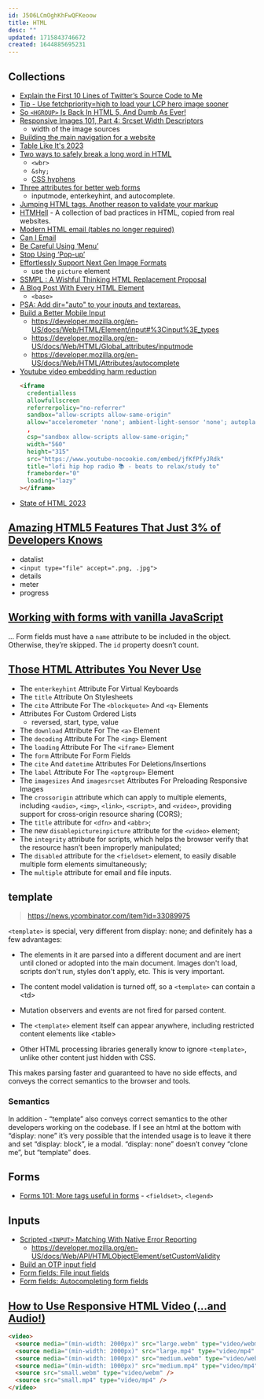 ```yaml
---
id: J5O6LCmOghKhFwQFKeoow
title: HTML
desc: ""
updated: 1715843746672
created: 1644885695231
---
```


## Collections

- [Explain the First 10 Lines of Twitter’s Source Code to Me](https://css-tricks.com/explain-the-first-10-lines-of-twitter-source-code/)
- [Tip - Use fetchpriority=high to load your LCP hero image sooner](https://addyosmani.com/blog/fetch-priority/)
- [So `<HGROUP>` Is Back In HTML 5, And Dumb As Ever!](https://medium.com/codex/so-hgroup-is-back-in-html-5-and-dumb-as-ever-c81e00f6320d)
- [Responsive Images 101, Part 4: Srcset Width Descriptors](https://cloudfour.com/thinks/responsive-images-101-part-4-srcset-width-descriptors/)
  - width of the image sources
- [Building the main navigation for a website](https://web.dev/website-navigation/)
- [Table Like It's 2023](https://www.htmhell.dev/adventcalendar/2022/14/)
- [Two ways to safely break a long word in HTML](https://www.amitmerchant.com/two-ways-to-safely-break-a-long-word-in-html/)
  - `<wbr>`
  - `&shy;`
  - [CSS hyphens](https://developer.mozilla.org/en-US/docs/Web/CSS/hyphens)
- [Three attributes for better web forms](https://adactio.com/journal/19842)
  - inputmode, enterkeyhint, and autocomplete.
- [Jumping HTML tags. Another reason to validate your markup](https://pepelsbey.dev/articles/jumping-html-tags/)
- [HTMHell](https://www.htmhell.dev/) - A collection of bad practices in HTML, copied from real websites.
- [Modern HTML email (tables no longer required)](https://fullystacked.net/posts/modern-html-email/)
- [Can I Email](https://www.caniemail.com/clients/)
- [Be Careful Using ‘Menu’](https://adrianroselli.com/2023/05/be-careful-using-menu.html)
- [Stop Using ‘Pop-up’](https://adrianroselli.com/2021/07/stop-using-pop-up.html)
- [Effortlessly Support Next Gen Image Formats](https://dennisforbes.ca/articles/jpegxl_just_won_the_image_wars.html)
  - use the `picture` element
- [SSMPL : A Wishful Thinking HTML Replacement Proposal](https://medium.com/codex/ssmpl-a-wishful-thinking-html-replacement-proposal-1e11e8d86bf6)
- [A Blog Post With Every HTML Element](https://www.patrickweaver.net/blog/a-blog-post-with-every-html-element/)
  - `<base>`
- [PSA: Add dir="auto" to your inputs and textareas.](https://mough.xyz/312/psa-add-dir-auto-to-your-inputs-and-textareas)
- [Build a Better Mobile Input](https://better-mobile-inputs.netlify.app/)
  - https://developer.mozilla.org/en-US/docs/Web/HTML/Element/input#%3Cinput%3E_types
  - https://developer.mozilla.org/en-US/docs/Web/HTML/Global_attributes/inputmode
  - https://developer.mozilla.org/en-US/docs/Web/HTML/Attributes/autocomplete
- [Youtube video embedding harm reduction](https://dustri.org/b/youtube-video-embedding-harm-reduction.html)
  ```html
  <iframe
    credentialless
    allowfullscreen
    referrerpolicy="no-referrer"
    sandbox="allow-scripts allow-same-origin"
    allow="accelerometer 'none'; ambient-light-sensor 'none'; autoplay 'none'; battery 'none'; browsing-topics 'none'; camera 'none'; display-capture 'none'; domain-agent 'none'; document-domain 'none'; encrypted-media 'none'; execution-while-not-rendered 'none'; execution-while-out-of-viewport ''; gamepad 'none'; geolocation 'none'; gyroscope 'none'; hid 'none'; identity-credentials-get 'none'; idle-detection 'none'; local-fonts 'none'; magnetometer 'none'; microphone 'none'; midi 'none'; otp-credentials 'none'; payment 'none'; picture-in-picture 'none'; publickey-credentials-create 'none'; publickey-credentials-get 'none'; screen-wake-lock 'none'; serial 'none'; speaker-selection 'none'; usb 'none'; window-management 'none'; xr-spatial-tracking 'none'"
    ,
    csp="sandbox allow-scripts allow-same-origin;"
    width="560"
    height="315"
    src="https://www.youtube-nocookie.com/embed/jfKfPfyJRdk"
    title="lofi hip hop radio 📚 - beats to relax/study to"
    frameborder="0"
    loading="lazy"
  ></iframe>
  ```
- [State of HTML 2023](https://2023.stateofhtml.com/)

## [Amazing HTML5 Features That Just 3% of Developers Knows](https://halimshams.medium.com/amazing-html5-features-that-just-3-of-developers-knows-easy-and-surprising-ac67ff598162)

- datalist
- `<input type="file" accept=".png, .jpg">`
- details
- meter
- progress

## [Working with forms with vanilla JavaScript](https://gomakethings.com/working-with-forms-with-vanilla-javascript/)

... Form fields must have a `name` attribute to be included in the object. Otherwise, they’re skipped. The `id` property doesn’t count.

## [Those HTML Attributes You Never Use](https://www.smashingmagazine.com/2022/03/html-attributes-you-never-use/)

- The `enterkeyhint` Attribute For Virtual Keyboards
- The `title` Attribute On Stylesheets
- The `cite` Attribute For The `<blockquote>` And `<q>` Elements
- Attributes For Custom Ordered Lists
  - reversed, start, type, value
- The `download` Attribute For The `<a>` Element
- The `decoding` Attribute For The `<img>` Element
- The `loading` Attribute For The `<iframe>` Element
- The `form` Attribute For Form Fields
- The `cite` And `datetime` Attributes For Deletions/Insertions
- The `label` Attribute For The `<optgroup>` Element
- The `imagesizes` And `imagesrcset` Attributes For Preloading Responsive Images
- The `crossorigin` attribute which can apply to multiple elements, including `<audio>`, `<img>`, `<link>`, `<script>`, and `<video>`, providing support for cross-origin resource sharing (CORS);
- The `title` attribute for `<dfn>` and `<abbr>`;
- The new `disablepictureinpicture` attribute for the `<video>` element;
- The `integrity` attribute for scripts, which helps the browser verify that the resource hasn’t been improperly manipulated;
- The `disabled` attribute for the `<fieldset>` element, to easily disable multiple form elements simultaneously;
- The `multiple` attribute for email and file inputs.

## template

> https://news.ycombinator.com/item?id=33089975

`<template>` is special, very different from display: none; and definitely has a few advantages:

- The elements in it are parsed into a different document and are inert until cloned or adopted into the main document. Images don't load, scripts don't run, styles don't apply, etc. This is very important.

- The content model validation is turned off, so a `<template>` can contain a <td\>

- Mutation observers and events are not fired for parsed content.

- The `<template>` element itself can appear anywhere, including restricted content elements like <table\>

- Other HTML processing libraries generally know to ignore `<template>`, unlike other content just hidden with CSS.

This makes parsing faster and guaranteed to have no side effects, and conveys the correct semantics to the browser and tools.

### Semantics

In addition - “template” also conveys correct semantics to the other developers working on the codebase. If I see an html at the bottom with “display: none” it’s very possible that the intended usage is to leave it there and set “display: block”, ie a modal. “display: none” doesn’t convey “clone me”, but “template” does.

## Forms

- [Forms 101: More tags useful in forms](https://thevalleyofcode.com/forms/5-more-tags-useful-in-forms) - `<fieldset>`, `<legend>`

## Inputs

- [Scripted `<INPUT>` Matching With Native Error Reporting](https://medium.com/codex/scripted-input-matching-with-native-error-reporting-8287dd7ac40a)
  - https://developer.mozilla.org/en-US/docs/Web/API/HTMLObjectElement/setCustomValidity
- [Build an OTP input field](https://phuoc.ng/collection/html-dom/build-an-otp-input-field/)
- [Form fields: File input fields](https://thevalleyofcode.com/form-fields/5-file-input-fields)
- [Form fields: Autocompleting form fields](https://thevalleyofcode.com/form-fields/8-autocompleting-form-fields)

## [How to Use Responsive HTML Video (...and Audio!)](https://scottjehl.com//posts/using-responsive-video/)

```html
<video>
  <source media="(min-width: 2000px)" src="large.webm" type="video/webm" />
  <source media="(min-width: 2000px)" src="large.mp4" type="video/mp4" />
  <source media="(min-width: 1000px)" src="medium.webm" type="video/webm" />
  <source media="(min-width: 1000px)" src="medium.mp4" type="video/mp4" />
  <source src="small.webm" type="video/webm" />
  <source src="small.mp4" type="video/mp4" />
</video>
```
